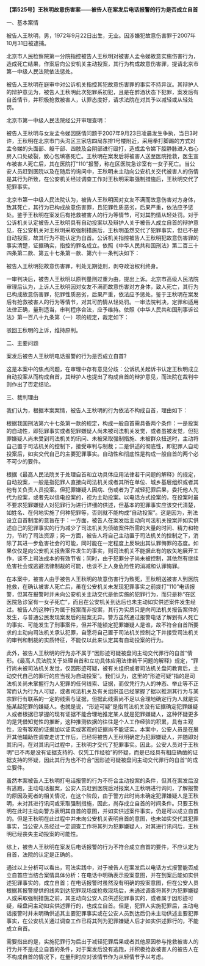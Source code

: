 **【第525号】王秋明故意伤害案——被告人在案发后电话报警的行为是否成立自首**

一、基本案情

被告人王秋明，男，1972年9月22日出生，无业。因涉嫌犯故意伤害罪于2007年10月31日被逮捕。

北京市人民检察院第一分院指控被告人王秋明对被害人孟令娣故意实施伤害行为，造成死亡结果，作案后向公安机关主动投案，其行为构成故意伤害罪，提请北京市第一中级人民法院依法惩处。

被告人王秋明在庭审中对公诉机关指控其犯故意伤害罪的事实不持异议。其辩护人的辩护意见为，被告人王秋明此次犯罪系初犯，且是在醉酒状态下犯罪，案发后有自首情节，并积极抢救被害人，认罪态度好，请求法院在对其予以减轻或从轻处罚。

北京市第一中级人民法院经公开审理查明：

被告人王秋明与女友孟令娣因感情问题于2007年9月23日凌晨发生争执，当日3时许，王秋明在北京市门头沟区三家店四局东排1号楼附近，采用拳打脚踢的方式对孟令娣的头面部、躯干部、四肢及会阴部进行殴打，造成孟令娣下腔静脉进入右心房入口处破裂，致心包填塞死亡。王秋明在案发后将被害人送至医院抢救，医生宣布被害人死亡后，其在医院打“110”报警，称在区医院急诊室有一女子死亡。当公安人员赶到医院以及在随后的询问中，王秋明未主动向公安机关交代被害人的伤情是其行为所致，在公安机关经过调查工作对王秋明采取强制措施后，王秋明交代了犯罪事实。

北京市第一中级人民法院认为，被告人王秋明因对女友不满而故意伤害对方身体，致其死亡，其行为已构成故意伤害罪，且犯罪性质恶劣，后果严重，依法应予惩处。鉴于王秋明在案发后有抢救被害人的行为等情节，可对其酌情从轻处罚。对于公诉机关认定被告人王秋明具有自动投案以及辩护人关于被告人成立自首的辩护意见，在公安机关对王秋明采取强制措施后，王秋明虽然交代了犯罪事实，但已不是自动投案，故其行为不能认定为自首。公诉机关指控被告人王秋明犯故意伤害罪的事实清楚，证据确实，指控的罪名成立。依照《中华人民共和国刑法》第二百三十四条第二款、第五十七条第一款、第六十一条判决如下：

被告人王秋明犯故意伤害罪，判处无期徒刑，剥夺政治权利终身。

一审判决后，被告人王秋明以原判量刑过重为由，提出上诉。北京市高级人民法院审理后认为，上诉人王秋明因对女友不满而故意伤害对方身体，致人死亡，其行为已构成故意伤害罪，犯罪性质恶劣，后果严重，依法应予惩处。鉴于王秋明在案发后有抢救被害人的行为等情节，对其可酌情从轻处罚。一审法院判决，定罪和适用法律正确，量刑适当，审判程序合法，应予维持。依照《中华人民共和国刑事诉讼法》第一百八十九条第（一）项的规定，裁定如下：

驳回王秋明的上诉，维持原判。

二、主要问题

案发后被告人王秋明电话报警的行为是否成立自首?

这是本案中的焦点问题，在审理中存有意见分歧：公诉机关起诉书认定王秋明成立自动投案从而构成自首，其辩护人也提出了构成自首的辩护意见，而法院在裁判中则作出了否定结论。

三、裁判理由

我们认为，根据本案案情，被告人王秋明的行为依法不构成自首，理由如下：

根据我国刑法第六十七条第一款的规定，构成一般自首需具备两个条件：一是投案的自动性，即犯罪事实或者犯罪嫌疑人尚未被司法机关发觉，或者虽被发觉，但犯罪嫌疑人尚未受到司法机关的讯问、未被采取强制措施、未被群众扭送时，主动将自己置于司法机关的控制下，接受审判与制裁；二是供述的彻底性，即犯罪人自动投案后，如实交代自己的主要犯罪事实。自动性和彻底性是构成一般自首的两个必不可少的要件。

根据《最高人民法院关于处理自首和立功具体应用法律若干问题的解释》的规定，自动投案，一般是指犯罪人直接向司法机关或者其所在单位、城乡基层组织或者其他有关负责人员投案。但犯罪嫌疑人因病、伤或者为了减轻犯罪后果，委托他人先代为投案，或者先以信电投案的，视为主动投案。以电话方式投案的，在投案时虽不要求犯罪嫌疑人对犯罪行为进行详细的供述，但基本的犯罪事实应该交代清楚，如姓名、在何地实施了何种犯罪等，否则就不能构成“自动投案”。这是因为，刑法设立自首制度的意旨在于：一方面，被告人在案发后主动向司法机关投案并如实供述自己的犯罪事实的行为减少了司法机关为侦破案件所需的大量的时间、精力和物力，节约了司法资源；另一方面，被告人将自己主动置于司法机关的控制之下，消除了其进一步危害社会的可能，同时能在一定程度上反映出其认罪悔罪的态度。如果仅仅是向公安机关报告案件发生的事实，则司法机关不能据此有的放矢地展开工作，谈不上司法成本的有效节省；同时，由于犯罪分子尚未被控制，其依然有继续危害社会或逃避法律制裁的可能，也谈不上人身危险性的消减和认罪悔罪。

在本案中，被害人由于被告人王秋明的故意伤害行为致死，王秋明送被害人到医院抢救，在确认被害人死亡后，虽在公安机关未发现犯罪事实之前拨打“110”电话报警，但其在报警时并未向公安机关主动交代是他实施的犯罪行为，而只是称“在区医院急诊室有一女子死亡”，而且在公安机关到达后也未主动如实供述案件发生经过。被告人的这种行为属于报案而非投案，其行为实质只是向司法机关报告案件的发生，与普通公民发现案发后的报案无异。警方虽然通过报警电话了解到有人死亡的事实、可能发生了刑事案件，但并不能锁定犯罪嫌疑人是谁，故不符合自首所要求的主动向司法机关承认犯罪，自愿将自己置于司法机关控制之下并接受司法机关的审判和制裁的实质特征，不能仅以此来认定其有自动投案的行为。

此外，被告人王秋明的行为亦不属于“因形迹可疑被盘问主动交代罪行的自首”情形。《最高人民法院关于处理自首和立功具体应用法律若干问题的解释》规定，“罪行尚未被司法机关发觉，仅因形迹可疑，被有关组织或者司法机关盘问教育后，主动交代自己的罪行的应当视为自动投案”。我们认为，这里的“形迹可疑”指的是司法机关尚未掌握行为人犯罪的任何线索、证据，而仅凭行为人的神态、举止等不正常而认为行为人可疑，或者司法机关及有关组织虽已经掌握了据以推测其行为与某宗罪行有联系的一定的线索与证据，但据此线索尚不足以合理地确定行为人就是实施某起犯罪的嫌疑人。也就是说，“形迹可疑”是指司法机关没有证据确定犯罪嫌疑人或者根据已掌握的现有证据不能合理地推定某人就是犯罪嫌疑人，这种怀疑更多的是凭借知觉性的推断，这种推测依据的往往是个人工作经验的积累，具有主观性，没有客观的证据加以证实或客观的证据尚不能证实。本案中，公安人员是在展开其他辅助性调查走访工作后，已经将被告人王秋明确定为犯罪嫌疑人，并随即对其讯问，在对其讯问过程中，王秋明才交代了犯罪事实。因此，公安人员对于王秋明“已不再是没有证据支持的、仅凭工作经验”的怀疑，而是已经具有相应确凿的证据支持的怀疑，因此其行为也不符合“因形迹可疑被盘问主动交代罪行的自首”的成立要件。

虽然本案被告人王秋明打电话报警的行为不符合主动投案的条件，但其在案发后没有逃跑，主动电话报案，公安人员赶到医院后对报案人王秋明进行询问，了解报警的原因及死者的相关情况，在这个阶段，由于警方此时尚未确定犯罪嫌疑人是王秋明，未对其进行讯问或采取强制措施，因此，尚存成立自首的时间条件。只要王秋明在此时主动向警方表明其自首的意图，并如实供述案件事实，仍是可以成立自首的。但是王秋明在此过程中并未向公安机关表明自首的意图，也未如实交代其犯罪事实，当公安人员经过一定调查工作将其列为犯罪嫌疑人，对其进行讯问后，王秋明已经丧失主动投案的可能性。

综上，被告人王秋明在案发后电话报警的行为不符合成立自首的要件，不应认定为自首，法院的认定是正确的。

通过以上分析可以看出，司法实践中，对于被告人在案发后以电话方式报警能否成立自首应当结合案情具体分析：在电话中明确表示投案意图，并在到案后能如实供述犯罪事实的，成立自首；在电话报警时虽然没有明确的投案意图，但在公安人员根据其报警提供的线索到达犯罪现场或抢救现场后，未通过调查将其列为犯罪嫌疑人或采取强制措施之前，其主动向公安人员供述犯罪事实的，或者属于因形迹可疑，经盘问主动如实供述罪行的，也成立自首。但是，犯罪人实施犯罪后，主动电话报警时并未明确供述其主要犯罪事实或在公安人员到达后仍未主动供述主要犯罪事实，在公安机关通过调查工作已将其列为犯罪嫌疑人后才如实供述罪行的，不能成立自首。

需要指出的是，实施犯罪行为后出于减轻犯罪后果或者其他原因参与抢救被害人的行为并不是成立自首的条件，对于案发后没有逃跑，并积极抢救被害人的被告人在不构成自首的情况下，在量刑时应对该情节作为从轻情节予以考虑。